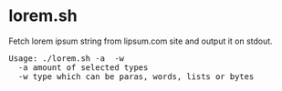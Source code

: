# lorem.sh

Fetch lorem ipsum string from lipsum.com site and output it on stdout.

<pre>
Usage: ./lorem.sh -a <amount> -w <paras|words|lists|bytes>
  -a amount of selected types
  -w type which can be paras, words, lists or bytes
</pre>

